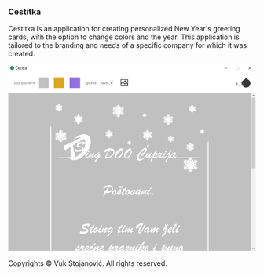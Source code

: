 ### Cestitka

Cestitka is an application for creating personalized New Year's greeting cards, with the option to change colors and the year. This application is tailored to the branding and needs of a specific company for which it was created.

![App Image](https://github.com/vukstojanovic1987/Cestitka/blob/master/Screenshot.png)

Copyrights © Vuk Stojanović. All rights reserved.
